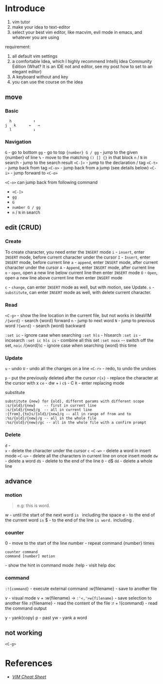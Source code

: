 
# Introduce

1. vim tutor
2. make your idea to text-editor
3. select your best vim editor, like macvim, evil mode in emacs, and whatever you are using 

requirement:
1. all default vim settings
2. a comfortable Idea, which I highly recommend Intellij Idea Community Edition
(What? It is an IDE not and editor, see my post how to set to an elegant editor)
3. A keyboard without <ESC> and <Backspace> key
4. you can use the course on the idea

## move

### Basic
```
  h          ↑
j   k      ←   →
  l          ↓
```

### Navigation

`G` - go to bottom
`gg` - go to top
`{number} G / gg` - jump to the given {number} of line
`%` - move to the matching `() [] {}` in that block 
`n` / `N` in search - jump to the search result
`<C-]>` - jump to the declaration / tag
`<C-t>` - jump back from tag
`<C-o>` - jump back from a jump (see details below)
`<C-i>` - jump forward to `<C-o>`

`<C-o>` can jump back from following command
* `<C-]>`
* `gg`
* `G`
* `number G / gg`
* `n` / `N` in search

## edit (CRUD)

### Create

To create character, you need enter the `INSERT` mode
`i` - `insert`, enter `INSERT` mode, before current character under the cursor
`I` - `Insert`, enter `INSERT` mode, before current line
`a` - `append`, enter `INSERT` mode, after current character under the cursor
`A` - `Append`, enter `INSERT` mode, after current line
`o` - `open`, open a new line below current line then enter `INSERT` mode
`O` - `Open`, open a new line above current line then enter `INSERT` mode


`c` - `change`, can enter `INSERT` mode as well, but with motion, see Update.
`s` - `substitute`, can enter `INSERT` mode as well, with delete current character.

### Read

`<C-g>` - show the line location in the current file, but not works in IdeaVIM
`/{word}` <ENTER> - search {word} forward
`n` - jump to next word
`N` - jump to previous word
`?{word}` <ENTER> - search {word} backward

`:set ic` - ignore case when searching 
`:set hls` - hlsearch
`:set is` - incsearch
`:set ic hls is` - combine all this set
`:set noxx` -- switch off the set, `noic`
/{word}\c - ignore case when searching {word} this time


### Update

`u` - undo
`U` - undo all the changes on a line
`<C-r>` - redo, to undo the undoes

`p` - put the previously deleted after the cursor
`r{x}` - replace the character at the cursor with x
`ce` - dw + i
`c$` - C 
`R` - enter replacing mode

substitute
```
substitute {new} for {old}, differnt params with different scope
:s/{old}/{new}    -- first in current line
:s/{old}/{new}/g  -- all in current line
:{from},{to}s/{old}/{new}/g -- all in range of from and to 
:%s/{old}/{new}/g -- all in the whole file
:%s/{old}/{new}/gc -- all in the whole file with a confirm prompt
```


### Delete
`d` -  
`x` - delete the character under the cursor
`c`
`<C-w>` - delete a word in insert mode
`<C-u>` - delete all the characters in current line on once insert mode
`dw` - delete a word
`d$` - delete to the end of the line
`D` - d$
`dd` - delete a whole line


## advance

### motion
> e.g: this is word.

w - until the start of the next word
    `is ` including the space
e - to the end of the current word
    `is`
$ - to the end of the line
    `is word.` including .
    
### counter  
0 - move to the start of the line
number - repeat command {number} times


```
counter command
command [number] motion
```


<C-d> - show the hint in command mode
:help - visit help doc

### command

`:!{command}` - execute external command
:w{filename} - save to another file

v - visual mode
v + :w{filename} -> `:'<,'>w{filename}` - save selection to another file
:r{filename} - read the content of the file
:r + !{command} - read the command output  

y - yank(copy)
p - past
yw - yank a word


## not working
`<C-g>`

# References
* [*VIM Cheat Sheet*](https://vim.rtorr.com/)

